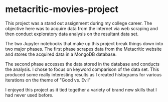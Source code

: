 # metacritic-movies-project

This project was a stand out assignment during my college career. The objective here was to acquire data from the internet via web scraping and then conduct exploratory data analysis on the resultant data set.

The two Jupyter notebooks that make up this project break things down into two major phases. The first phase scrapes data from the Metacritic website and stores the acquired data in a MongoDB database.

The second phase accesses the data stored in the database and conducts the analysis. I chose to focus on keyword comparison of the data set. This produced some really interesting results as I created histograms for various iterations on the theme of "Good vs. Evil"

I enjoyed this project as it tied together a variety of brand new skills that I had never used before.
